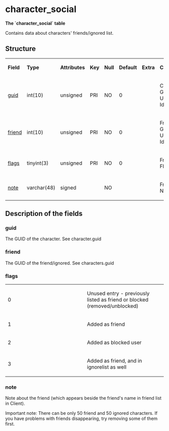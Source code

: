 # character\_social

**The \`character\_social\` table**

Contains data about characters' friends/ignored list.

## Structure

<table>
<colgroup>
<col width="12%" />
<col width="12%" />
<col width="12%" />
<col width="12%" />
<col width="12%" />
<col width="12%" />
<col width="12%" />
<col width="12%" />
</colgroup>
<tbody>
<tr>
<td><p><strong>Field</strong></p></td>
<td><p><strong>Type</strong></p></td>
<td><p><strong>Attributes</strong></p></td>
<td><p><strong>Key</strong></p></td>
<td><p><strong>Null</strong></p></td>
<td><p><strong>Default</strong></p></td>
<td><p><strong>Extra</strong></p></td>
<td><p><strong>Comment</strong></p></td>
</tr>
<tr>
<td><p><a href="#guid">guid</a></p></td>
<td><p>int(10)</p></td>
<td><p>unsigned</p></td>
<td><p>PRI</p></td>
<td><p>NO</p></td>
<td><p>0</p></td>
<td><p> </p></td>
<td><p>Character Global Unique Identifier</p></td>
</tr>
<tr>
<td><p><a href="#friend">friend</a></p></td>
<td><p>int(10)</p></td>
<td><p>unsigned</p></td>
<td><p>PRI</p></td>
<td><p>NO</p></td>
<td><p>0</p></td>
<td><p> </p></td>
<td><p>Friend Global Unique Identifier</p></td>
</tr>
<tr>
<td><p><a href="#flags">flags</a></p></td>
<td><p>tinyint(3)</p></td>
<td><p>unsigned</p></td>
<td><p>PRI</p></td>
<td><p>NO</p></td>
<td><p>0</p></td>
<td><p> </p></td>
<td><p>Friend Flags</p></td>
</tr>
<tr>
<td><p><a href="#note">note</a></p></td>
<td><p>varchar(48)</p></td>
<td><p>signed</p></td>
<td> </td>
<td><p>NO</p></td>
<td> </td>
<td> </td>
<td><p>Friend Note</p></td>
</tr>
</tbody>
</table>

## Description of the fields

### guid

The GUID of the character. See character.guid

### friend

The GUID of the friend/ignored. See characters.guid

### flags

<table>
<colgroup>
<col width="50%" />
<col width="50%" />
</colgroup>
<tbody>
<tr>
<td><p>0</p></td>
<td><p>Unused entry - previously listed as friend or blocked (removed/unblocked)</p></td>
</tr>
<tr>
<td><p>1</p></td>
<td><p>Added as friend</p></td>
</tr>
<tr>
<td><p>2</p></td>
<td><p>Added as blocked user</p></td>
</tr>
<tr>
<td><p>3</p></td>
<td><p>Added as friend, and in ignorelist as well</p></td>
</tr>
</tbody>
</table>

### note

Note about the friend (which appears beside the friend's name in friend list in Client).

Important note: There can be only 50 friend and 50 ignored characters. If you have problems with friends disappearing, try removing some of them first.
